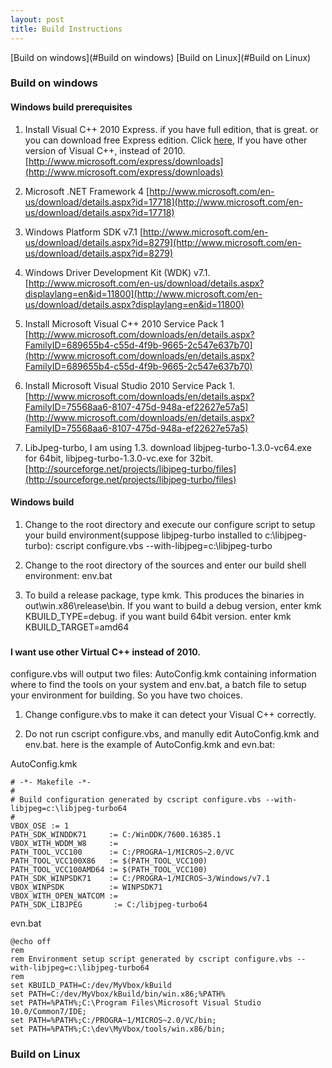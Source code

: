```yaml
---
layout: post
title: Build Instructions
---
```

[Build on windows](#Build on windows)
[Build on Linux](#Build on Linux)

### Build on windows ###
#### Windows build prerequisites ####
1. Install Visual C++ 2010 Express. if you have full edition, that is great. or you can download free Express edition. Click [here](#NoVS2010), If you have other version of Visual C++, instead of 2010. 
[http://www.microsoft.com/express/downloads](http://www.microsoft.com/express/downloads)

2. Microsoft .NET Framework 4
[http://www.microsoft.com/en-us/download/details.aspx?id=17718](http://www.microsoft.com/en-us/download/details.aspx?id=17718)

3. Windows Platform SDK v7.1 
[http://www.microsoft.com/en-us/download/details.aspx?id=8279](http://www.microsoft.com/en-us/download/details.aspx?id=8279)

4. Windows Driver Development Kit (WDK) v7.1. 
[http://www.microsoft.com/en-us/download/details.aspx?displaylang=en&id=11800](http://www.microsoft.com/en-us/download/details.aspx?displaylang=en&id=11800)

5. Install Microsoft Visual C++ 2010 Service Pack 1
[http://www.microsoft.com/downloads/en/details.aspx?FamilyID=689655b4-c55d-4f9b-9665-2c547e637b70](http://www.microsoft.com/downloads/en/details.aspx?FamilyID=689655b4-c55d-4f9b-9665-2c547e637b70)

6. Install Microsoft Visual Studio 2010 Service Pack 1. 
[http://www.microsoft.com/downloads/en/details.aspx?FamilyID=75568aa6-8107-475d-948a-ef22627e57a5](http://www.microsoft.com/downloads/en/details.aspx?FamilyID=75568aa6-8107-475d-948a-ef22627e57a5)

7. LibJpeg-turbo, I am using 1.3. download libjpeg-turbo-1.3.0-vc64.exe for 64bit, libjpeg-turbo-1.3.0-vc.exe for 32bit.
[http://sourceforge.net/projects/libjpeg-turbo/files](http://sourceforge.net/projects/libjpeg-turbo/files)

#### Windows build ####
1. Change to the root directory and execute our configure script to setup your build environment(suppose libjpeg-turbo installed to c:\libjpeg-turbo): cscript configure.vbs --with-libjpeg=c:\libjpeg-turbo 

2. Change to the root directory of the sources and enter our build shell environment: env.bat 

3. To build a release package, type kmk. This produces the binaries in out\win.x86\release\bin. If you want to build a debug version, enter kmk KBUILD_TYPE=debug. if you want build 64bit version. enter kmk KBUILD_TARGET=amd64

### <a name="NoVS2010"></a>
#### I want use other Virtual C++ instead of 2010. ####
configure.vbs will output two files: AutoConfig.kmk containing information where to find the tools on your system and env.bat, a batch file to setup your environment for building. So you have two choices.

1. Change configure.vbs to make it can detect your Visual C++ correctly.

2. Do not run cscript configure.vbs, and manully edit AutoConfig.kmk and env.bat. here is the example of AutoConfig.kmk and evn.bat:
 
 AutoConfig.kmk

    # -*- Makefile -*-
    #
    # Build configuration generated by cscript configure.vbs --with-libjpeg=c:\libjpeg-turbo64
    #
    VBOX_OSE := 1
    PATH_SDK_WINDDK71     := C:/WinDDK/7600.16385.1
    VBOX_WITH_WDDM_W8     := 
    PATH_TOOL_VCC100      := C:/PROGRA~1/MICROS~2.0/VC
    PATH_TOOL_VCC100X86   := $(PATH_TOOL_VCC100)
    PATH_TOOL_VCC100AMD64 := $(PATH_TOOL_VCC100)
    PATH_SDK_WINPSDK71    := C:/PROGRA~1/MICROS~3/Windows/v7.1
    VBOX_WINPSDK          := WINPSDK71
    VBOX_WITH_OPEN_WATCOM := 
    PATH_SDK_LIBJPEG       := C:/libjpeg-turbo64
 
 evn.bat

    @echo off
    rem
    rem Environment setup script generated by cscript configure.vbs --with-libjpeg=c:\libjpeg-turbo64
    rem
    set KBUILD_PATH=C:/dev/MyVbox/kBuild
    set PATH=C:/dev/MyVbox/kBuild/bin/win.x86;%PATH%
    set PATH=%PATH%;C:\Program Files\Microsoft Visual Studio 10.0/Common7/IDE;
    set PATH=%PATH%;C:/PROGRA~1/MICROS~2.0/VC/bin;
    set PATH=%PATH%;C:\dev\MyVbox/tools/win.x86/bin;


### Build on Linux ###
